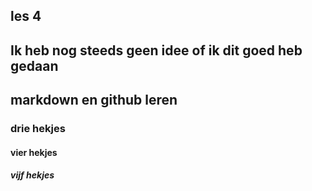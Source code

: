 ##	 les 4
## Ik heb nog steeds geen idee of ik dit goed heb gedaan
## markdown en github leren
### drie hekjes
#### vier hekjes
##### vijf hekjes